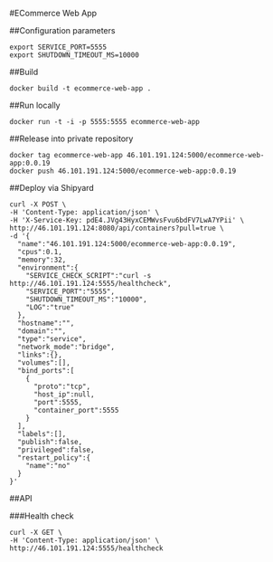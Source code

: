 #ECommerce Web App

##Configuration parameters

```
export SERVICE_PORT=5555
export SHUTDOWN_TIMEOUT_MS=10000
```

##Build

`docker build -t ecommerce-web-app .`

##Run locally

`docker run -t -i -p 5555:5555 ecommerce-web-app`

##Release into private repository

```
docker tag ecommerce-web-app 46.101.191.124:5000/ecommerce-web-app:0.0.19
docker push 46.101.191.124:5000/ecommerce-web-app:0.0.19
```

##Deploy via Shipyard

```
curl -X POST \
-H 'Content-Type: application/json' \
-H 'X-Service-Key: pdE4.JVg43HyxCEMWvsFvu6bdFV7LwA7YPii' \
http://46.101.191.124:8080/api/containers?pull=true \
-d '{  
  "name":"46.101.191.124:5000/ecommerce-web-app:0.0.19",
  "cpus":0.1,
  "memory":32,
  "environment":{
    "SERVICE_CHECK_SCRIPT":"curl -s http://46.101.191.124:5555/healthcheck",
    "SERVICE_PORT":"5555",
    "SHUTDOWN_TIMEOUT_MS":"10000",
    "LOG":"true"
  },
  "hostname":"",
  "domain":"",
  "type":"service",
  "network_mode":"bridge",
  "links":{},
  "volumes":[],
  "bind_ports":[  
    {  
      "proto":"tcp",
      "host_ip":null,
      "port":5555,
      "container_port":5555
    }
  ],
  "labels":[],
  "publish":false,
  "privileged":false,
  "restart_policy":{  
    "name":"no"
  }
}'
```

##API

###Health check

```
curl -X GET \
-H 'Content-Type: application/json' \
http://46.101.191.124:5555/healthcheck
```
